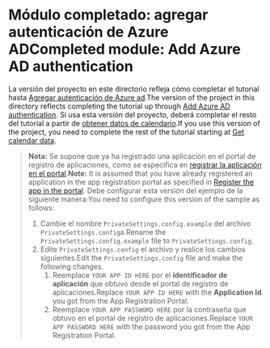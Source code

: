 # <a name="completed-module-add-azure-ad-authentication"></a><span data-ttu-id="a6f32-101">Módulo completado: agregar autenticación de Azure AD</span><span class="sxs-lookup"><span data-stu-id="a6f32-101">Completed module: Add Azure AD authentication</span></span>

<span data-ttu-id="a6f32-102">La versión del proyecto en este directorio refleja cómo completar el tutorial hasta [Agregar autenticación de Azure ad](https://docs.microsoft.com/graph/training/aspnet-tutorial?tutorial-step=3).</span><span class="sxs-lookup"><span data-stu-id="a6f32-102">The version of the project in this directory reflects completing the tutorial up through [Add Azure AD authentication](https://docs.microsoft.com/graph/training/aspnet-tutorial?tutorial-step=3).</span></span> <span data-ttu-id="a6f32-103">Si usa esta versión del proyecto, deberá completar el resto del tutorial a partir de [obtener datos de calendario](https://docs.microsoft.com/graph/training/aspnet-tutorial?tutorial-step=4).</span><span class="sxs-lookup"><span data-stu-id="a6f32-103">If you use this version of the project, you need to complete the rest of the tutorial starting at [Get calendar data](https://docs.microsoft.com/graph/training/aspnet-tutorial?tutorial-step=4).</span></span>

> <span data-ttu-id="a6f32-104">**Nota:** Se supone que ya ha registrado una aplicación en el portal de registro de aplicaciones, como se especifica en [registrar la aplicación en el portal](https://docs.microsoft.com/graph/training/aspnet-tutorial?tutorial-step=2).</span><span class="sxs-lookup"><span data-stu-id="a6f32-104">**Note:** It is assumed that you have already registered an application in the app registration portal as specified in [Register the app in the portal](https://docs.microsoft.com/graph/training/aspnet-tutorial?tutorial-step=2).</span></span> <span data-ttu-id="a6f32-105">Debe configurar esta versión del ejemplo de la siguiente manera:</span><span class="sxs-lookup"><span data-stu-id="a6f32-105">You need to configure this version of the sample as follows:</span></span>
>
> 1. <span data-ttu-id="a6f32-106">Cambie el nombre `PrivateSettings.config.example` del archivo `PrivateSettings.config`a.</span><span class="sxs-lookup"><span data-stu-id="a6f32-106">Rename the `PrivateSettings.config.example` file to `PrivateSettings.config`.</span></span>
> 1. <span data-ttu-id="a6f32-107">Edite `PrivateSettings.config` el archivo y realice los cambios siguientes.</span><span class="sxs-lookup"><span data-stu-id="a6f32-107">Edit the `PrivateSettings.config` file and make the following changes.</span></span>
>     1. <span data-ttu-id="a6f32-108">Reemplace `YOUR APP ID HERE` por el **identificador de aplicación** que obtuvo desde el portal de registro de aplicaciones.</span><span class="sxs-lookup"><span data-stu-id="a6f32-108">Replace `YOUR APP ID HERE` with the **Application Id** you got from the App Registration Portal.</span></span>
>     1. <span data-ttu-id="a6f32-109">Reemplace `YOUR APP PASSWORD HERE` por la contraseña que obtuvo en el portal de registro de aplicaciones.</span><span class="sxs-lookup"><span data-stu-id="a6f32-109">Replace `YOUR APP PASSWORD HERE` with the password you got from the App Registration Portal.</span></span>